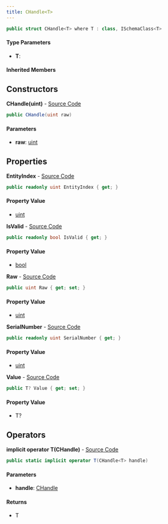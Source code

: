 ```yaml
---
title: CHandle<T>
---
```


```csharp
public struct CHandle<T> where T : class, ISchemaClass<T>
```

#### Type Parameters

- **T**: 

#### Inherited Members

## Constructors

**CHandle(uint)** - [Source Code](https://github.com/swiftly-solution/swiftlys2/blob/main/managed/src/SwiftlyS2.Shared/Natives/Structs/CHandle.cs#L19)

```csharp
public CHandle(uint raw)
```

#### Parameters

- **raw**: [uint](https://learn.microsoft.com/dotnet/api/system.uint32)

## Properties

**EntityIndex** - [Source Code](https://github.com/swiftly-solution/swiftlys2/blob/main/managed/src/SwiftlyS2.Shared/Natives/Structs/CHandle.cs#L43)

```csharp
public readonly uint EntityIndex { get; }
```

#### Property Value

- [uint](https://learn.microsoft.com/dotnet/api/system.uint32)

**IsValid** - [Source Code](https://github.com/swiftly-solution/swiftlys2/blob/main/managed/src/SwiftlyS2.Shared/Natives/Structs/CHandle.cs#L47)

```csharp
public readonly bool IsValid { get; }
```

#### Property Value

- [bool](https://learn.microsoft.com/dotnet/api/system.boolean)

**Raw** - [Source Code](https://github.com/swiftly-solution/swiftlys2/blob/main/managed/src/SwiftlyS2.Shared/Natives/Structs/CHandle.cs#L13)

```csharp
public uint Raw { get; set; }
```

#### Property Value

- [uint](https://learn.microsoft.com/dotnet/api/system.uint32)

**SerialNumber** - [Source Code](https://github.com/swiftly-solution/swiftlys2/blob/main/managed/src/SwiftlyS2.Shared/Natives/Structs/CHandle.cs#L45)

```csharp
public readonly uint SerialNumber { get; }
```

#### Property Value

- [uint](https://learn.microsoft.com/dotnet/api/system.uint32)

**Value** - [Source Code](https://github.com/swiftly-solution/swiftlys2/blob/main/managed/src/SwiftlyS2.Shared/Natives/Structs/CHandle.cs#L24)

```csharp
public T? Value { get; set; }
```

#### Property Value

- T?

## Operators

**implicit operator T(CHandle<T>)** - [Source Code](https://github.com/swiftly-solution/swiftlys2/blob/main/managed/src/SwiftlyS2.Shared/Natives/Structs/CHandle.cs#L50)

```csharp
public static implicit operator T(CHandle<T> handle)
```

#### Parameters

- **handle**: [CHandle](/docs/api/shared/natives/chandle-1)<T>

#### Returns

- T

